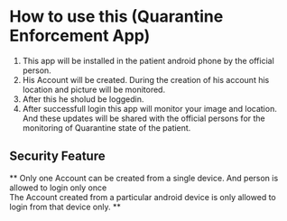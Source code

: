 # How to use this (Quarantine Enforcement App) <br>
1. This app will be installed in the patient android phone by the official person.      
2. His Account will be created. During the creation of his account his location and picture will be monitored.  
3. After this he sholud be loggedin.   
4. After successfull login this app will monitor your image and location. And these updates will be shared with the official persons for the monitoring of Quarantine state of the patient.   
## Security Feature<br>
** Only one Account can be created from a single device. And person is allowed to login only once<br>
The Account created from a particular android device is only allowed to login from that device only.
**
